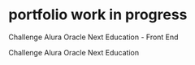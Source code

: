 # portfolio work in progress
Challenge Alura Oracle Next Education - Front End

Challenge Alura Oracle Next Education
